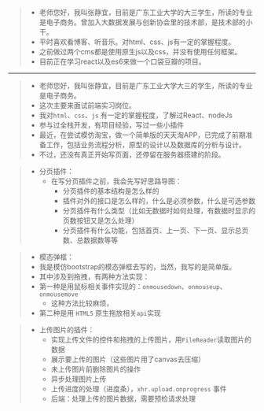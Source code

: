 > * 老师您好，我叫张静宜，目前是广东工业大学的大三学生，所读的专业是电子商务。曾加入大数据发展与创新协会里的技术部，是技术部的小干。
> * 平时喜欢看博客、听音乐。对html、css、js有一定的掌握程度。
> * 之前做过两个cms都是使用原生js以及css，并没有使用任何框架。
> * 目前正在学习react以及es6来做一个口袋豆瓣的项目。

---

> * 老师您好，我叫张静宜，目前是广东工业大学大三的学生，所读的专业是电子商务。
> * 这次主要来面试前端实习岗位。
> * 我对`html`、`css`、`js` 有一定的掌握程度，了解过React、nodeJs
> * 参与过全栈开发，有项目经验，写过一些小插件
> * 最近，在尝试模仿淘宝，做一个简单版的天天淘APP，已完成了前期准备工作，包括业务流程分析，原型的设计以及数据库的分析与设计。
> * 不过，还没有真正开始写页面，还停留在服务器搭建的阶段。

> * 分页插件：
>   * 在写分页插件之前，我会先写好思路导图：
>       * 分页插件的基本结构是怎么样的
>       * 插件对外的接口是怎么样的，什么是必须参数，什么是可选参数
>       * 分页插件有什么类型（比如无数据时如何处理，有数据时显示的页数按钮又是怎么处理）
>       * 分页插件有什么功能，包括首页、上一页、下一页、显示总页数、总数据数等等

> * 模态弹框：
> * 我是模仿bootstrap的模态弹框去写的，当然，我写的是简单版。
> * 其中涉及到拖拽，有两种方法实现：
> * 第一种是用鼠标相关事件实现的：`onmousedown`、`onmouseup`、`onmousemove`
>   * 这种方法比较麻烦，
> * 第二种是用 `HTML5` 原生拖放相关`api`实现

> * 上传图片的插件：
>   * 实现上传文件的控件和拖拽的上传图片，用`FileReader`读取图片的数据
>   * 展示要上传的图片（这些图片用了canvas去压缩）
>   * 未上传图片前删除图片的操作
>   * 异步处理图片上传
>   * 上传进度的处理（进度条），`xhr.upload.onprogress` 事件
>   * 后端：处理上传的图片数据，需要预检请求处理


